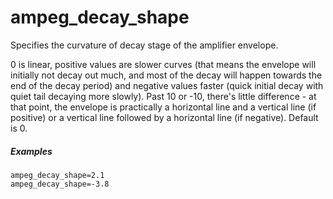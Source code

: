 ---
---
# ampeg_decay_shape

Specifies the curvature of decay stage of the amplifier envelope.

0 is linear, positive values are slower curves (that means the envelope will
initially not decay out much, and most of the decay will happen towards the end
of the decay period) and negative values faster (quick initial decay with quiet
tail decaying more slowly). Past 10 or -10, there's little difference - at that
point, the envelope is practically a horizontal line and a vertical line
(if positive) or a vertical line followed by a horizontal line (if negative).
Default is 0.

##### Examples

```
ampeg_decay_shape=2.1
ampeg_decay_shape=-3.8
```
